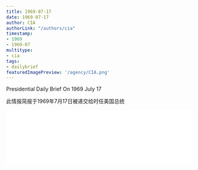 ```yaml
---
title: 1969-07-17
date: 1969-07-17
author: CIA 
authorLink: "/authors/cia"
timestamp: 
- 1969
- 1969-07
multitype: 
- cia
tags: 
- dailybrief
featuredImagePreview: '/agency/CIA.png'
---
```



Presidential Daily Brief On 1969 July 17

此情报简报于1969年7月17日被递交给时任美国总统

<!--more-->





<div id="over" style="width:100%; overflow:hidden"> <iframe id="sFrame" name="sFrame" frameborder="no" border="0"  allowfullscreen marginwidth="0" scrolling="no" src = " /CIA/1969-07-17.html "  style = " position:absulute; width: 806px; top: 300;" > </iframe> </div>